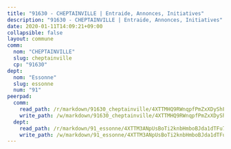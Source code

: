 ```yaml
---
title: "91630 - CHEPTAINVILLE | Entraide, Annonces, Initiatives"
description: "91630 - CHEPTAINVILLE | Entraide, Annonces, Initiatives"
date: 2020-01-11T14:09:21+09:00
collapsible: false
layout: commune
comm:
  nom: "CHEPTAINVILLE"
  slug: cheptainville
  cp: "91630"
dept:
  nom: "Essonne"
  slug: essonne
  num: "91"
peerpad:
  comm:
    read_path: /r/markdown/91630_cheptainville/4XTTMHQ9RWnqpfPmZxXDyShF2mikceX32ME2qK3kX7LRYRQuY
    write_path: /w/markdown/91630_cheptainville/4XTTMHQ9RWnqpfPmZxXDyShF2mikceX32ME2qK3kX7LRYRQuY-K3TgV2ZjPn4VZgBPpXRv5P1E44Pk3ygcKbgSxENRALVY3xf9AzFqd9nzGMB94uLYHAx9Qpr8CXU31BMUJ3goSetYYpTtp8ga7Tzkjpo9bgBW8H8gVsPV6fYwH7Up3tjyz5EUYA66
  dept:
    read_path: /r/markdown/91_essonne/4XTTM3ANpUsBoTi2knbHmboBJda1dTFu7ky8ZK9dB2RyMMfWF
    write_path: /w/markdown/91_essonne/4XTTM3ANpUsBoTi2knbHmboBJda1dTFu7ky8ZK9dB2RyMMfWF-K3TgUyWqeJSocSvH4aaj1ao8GVHVL7XNdUYQ4QUUeH9BAdnr24zoBJ2C3FCPvjfnNG6dyrzadtyfizxGKpMjZFU9wDjSpA4g6VtDcxL8iEmbLsyV9TFoF7XzgcRopbNZHgpYvcW3
---
```


